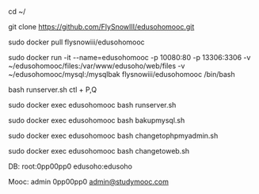 cd ~/

git clone https://github.com/FlySnowIII/edusohomooc.git

sudo docker pull flysnowiii/edusohomooc

sudo docker run -it --name=edusohomooc -p 10080:80 -p 13306:3306 -v ~/edusohomooc/files:/var/www/edusoho/web/files -v ~/edusohomooc/mysql:/mysqlbak flysnowiii/edusohomooc /bin/bash

bash runserver.sh
ctl + P,Q

sudo docker exec edusohomooc bash runserver.sh

sudo docker exec edusohomooc bash bakupmysql.sh

sudo docker exec edusohomooc bash changetophpmyadmin.sh

sudo docker exec edusohomooc bash changetoweb.sh


DB:
root:0pp00pp0
edusoho:edusoho

Mooc:
admin
0pp00pp0
admin@studymooc.com